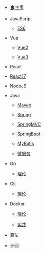 <!-- docs/_sidebar.md -->

- [🏠主页](/home)

- JavaScript
  
  - [ES6](js/es6/note)
* Vue
  
  * [Vue2](vue/vue2/note)
  
  * [Vue3](vue/vue3/note)
- React

- [React17](react/react17/note)

- NodeJS

- Java
  
  - [Maven](java/maven/note)
  
  - [Spring](java/spring/note)
  
  - [SpringMVC](java/springmvc/note)
  
  - [SpringBoot](java/springboot/note)
  
  - [MyBatis](java/mybatis/note)
  
  - [微服务](java/microservice/note01)

- Go
  
  - [理论](go/theory/note)

- Git
  
  - [理论](git/theory/note)

- Docker
  
  - [理论](docker/theory/note)
  
  - [实践](docker/practice/note)

- 算法

- 计网
